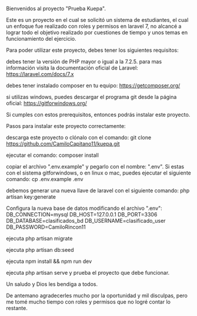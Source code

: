 Bienvenidos al proyecto "Prueba Kuepa".

Este es un proyecto en el cual se solicitó un sistema de estudiantes, el cual un enfoque fue realizado con roles y permisos en laravel 7, no alcancé a lograr todo el objetivo realizado por cuestiones de tiempo y unos temas en funcionamiento del ejercicio.

Para poder utilizar este proyecto, debes tener los siguientes requisitos:

debes tener la versión de PHP mayor o igual a la 7.2.5. para mas información visita la documentación oficial de Laravel: https://laravel.com/docs/7.x

debes tener instalado composer en tu equipo: https://getcomposer.org/

si utilizas windows, puedes descargar el programa git desde la página oficial: https://gitforwindows.org/

Si cumples con estos prerequisitos, entonces podrás instalar este proyecto.

Pasos para instalar este proyecto correctamente:

descarga este proyecto o clónalo con el comando:
git clone https://github.com/CamiloCapitano11/kuepa.git

ejecutar el comando:
composer install

copiar el archivo ".env.example" y pegarlo con el nombre: ".env". Si estas con el sistema gitforwindows, o en linux o mac, puedes ejecutar el siguiente comando:
cp .env.example .env

debemos generar una nueva llave de laravel con el siguiente comando:
php artisan key:generate

Configura la nueva base de datos modificando el archivo ".env":
DB_CONNECTION=mysql DB_HOST=127.0.0.1 DB_PORT=3306 DB_DATABASE=clasificados_bd DB_USERNAME=clasificado_user DB_PASSWORD=CamiloRincon11

ejecuta php artisan migrate

ejecuta php artisan db:seed

ejecuta npm install && npm run dev

ejecuta php artisan serve y prueba el proyecto que debe funcionar.

Un saludo y Dios les bendiga a todos. 

De antemano agradecerles mucho por la oportunidad y mil disculpas, pero me tomé mucho tiempo con roles y permisos que no logré contar lo restante.
